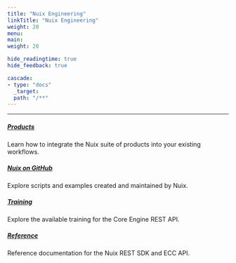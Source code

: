 ```yaml
---
title: "Nuix Engineering"
linkTitle: "Nuix Engineering"
weight: 20
menu:
main:
weight: 20

hide_readingtime: true
hide_feedback: true

cascade:
- type: "docs"
  _target:
  path: "/**"
---
```

----

<div class="entry">
    <h5>
        <a href="./products.html"><b>Products</b></a>
    </h5>
    <p>Learn how to integrate the Nuix suite of products into your existing workflows.</p>
</div>
<div class="entry">
    <h5>
        <a href="./examples.html"><b>Nuix on GitHub</b></a>
    </h5>
    <p>Explore scripts and examples created and maintained by Nuix.</p>
</div>
<div class="entry">
    <h5>
        <a href="./training.html"><b>Training</b></a>
    </h5>
    <p>Explore the available training for the Core Engine REST API.</p>
</div>
<div class="entry">
    <h5>
        <a href="./reference.html"><b>Reference</b></a>
    </h5>
    <p>Reference documentation for the Nuix REST SDK and ECC API.</p>
</div>